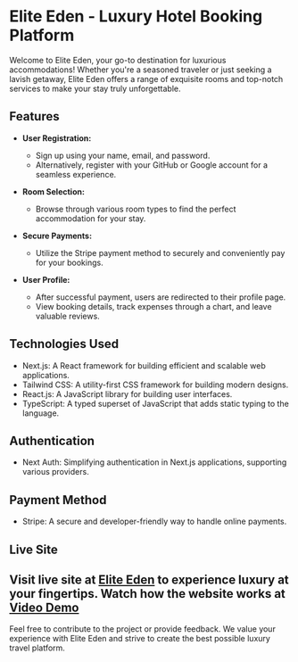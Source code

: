 # Elite Eden - Luxury Hotel Booking Platform

Welcome to Elite Eden, your go-to destination for luxurious accommodations! Whether you're a seasoned traveler or just seeking a lavish getaway, Elite Eden offers a range of exquisite rooms and top-notch services to make your stay truly unforgettable.

## Features

- **User Registration:**
  - Sign up using your name, email, and password.
  - Alternatively, register with your GitHub or Google account for a seamless experience.

- **Room Selection:**
  - Browse through various room types to find the perfect accommodation for your stay.

- **Secure Payments:**
  - Utilize the Stripe payment method to securely and conveniently pay for your bookings.

- **User Profile:**
  - After successful payment, users are redirected to their profile page.
  - View booking details, track expenses through a chart, and leave valuable reviews.

## Technologies Used

- Next.js: A React framework for building efficient and scalable web applications.
- Tailwind CSS: A utility-first CSS framework for building modern designs.
- React.js: A JavaScript library for building user interfaces.
- TypeScript: A typed superset of JavaScript that adds static typing to the language.

## Authentication

- Next Auth: Simplifying authentication in Next.js applications, supporting various providers.

## Payment Method

- Stripe: A secure and developer-friendly way to handle online payments.

## Live Site

Visit live site at [Elite Eden](https://elite-eden.vercel.app/) to experience luxury at your fingertips.
Watch how the website works at [Video Demo]([https://elite-eden.vercel.app/](https://drive.google.com/file/d/1-vl_Hr06nBK00UPQFJj9HRm59yUSCorl/view?usp=sharing))
---

Feel free to contribute to the project or provide feedback. We value your experience with Elite Eden and strive to create the best possible luxury travel platform.
